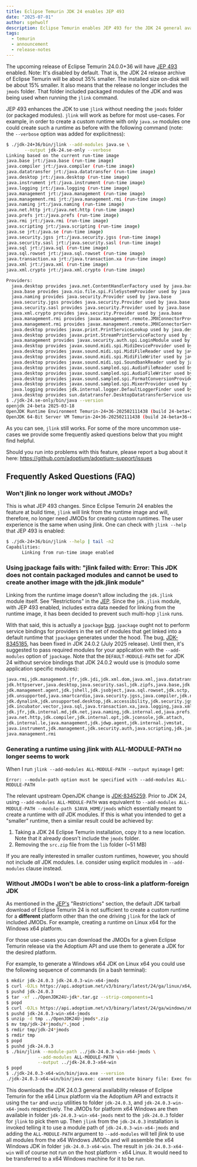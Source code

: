 ```yaml
---
title: Eclipse Temurin JDK 24 enables JEP 493
date: "2025-07-01"
author: sgehwolf
description: Eclipse Temurin enables JEP 493 for the JDK 24 general availability release (24.0.0+36) which significantly reduces the size of the JDK archive.
tags:
  - temurin
  - announcement
  - release-notes
---
```


The upcoming release of Eclipse Temurin 24.0.0+36 will have [JEP
493](https://openjdk.org/jeps/493) enabled. Note: It's disabled by default.
That is, the JDK 24 release archive of Eclipse Temurin will be about 35%
smaller. The installed size on-disk will be about 15% smaller. It also means
that the release no longer includes the `jmods` folder. That folder included
packaged modules of the JDK and was being used when running the `jlink`
command.

JEP 493 enhances the JDK to use `jlink` without needing the `jmods` folder (or
packaged modules). `jlink` will work as before for most use-cases. For example,
in order to create a custom runtime with only `java.se` modules one could
create such a runtime as before with the following command (note: the
`--verbose` option was added for explicitness):

```bash
$ ./jdk-24+36/bin/jlink --add-modules java.se \
       --output jdk-24.se-only --verbose
Linking based on the current run-time image
java.base jrt:/java.base (run-time image)
java.compiler jrt:/java.compiler (run-time image)
java.datatransfer jrt:/java.datatransfer (run-time image)
java.desktop jrt:/java.desktop (run-time image)
java.instrument jrt:/java.instrument (run-time image)
java.logging jrt:/java.logging (run-time image)
java.management jrt:/java.management (run-time image)
java.management.rmi jrt:/java.management.rmi (run-time image)
java.naming jrt:/java.naming (run-time image)
java.net.http jrt:/java.net.http (run-time image)
java.prefs jrt:/java.prefs (run-time image)
java.rmi jrt:/java.rmi (run-time image)
java.scripting jrt:/java.scripting (run-time image)
java.se jrt:/java.se (run-time image)
java.security.jgss jrt:/java.security.jgss (run-time image)
java.security.sasl jrt:/java.security.sasl (run-time image)
java.sql jrt:/java.sql (run-time image)
java.sql.rowset jrt:/java.sql.rowset (run-time image)
java.transaction.xa jrt:/java.transaction.xa (run-time image)
java.xml jrt:/java.xml (run-time image)
java.xml.crypto jrt:/java.xml.crypto (run-time image)

Providers:
  java.desktop provides java.net.ContentHandlerFactory used by java.base
  java.base provides java.nio.file.spi.FileSystemProvider used by java.base
  java.naming provides java.security.Provider used by java.base
  java.security.jgss provides java.security.Provider used by java.base
  java.security.sasl provides java.security.Provider used by java.base
  java.xml.crypto provides java.security.Provider used by java.base
  java.management.rmi provides javax.management.remote.JMXConnectorProvider used by java.management
  java.management.rmi provides javax.management.remote.JMXConnectorServerProvider used by java.management
  java.desktop provides javax.print.PrintServiceLookup used by java.desktop
  java.desktop provides javax.print.StreamPrintServiceFactory used by java.desktop
  java.management provides javax.security.auth.spi.LoginModule used by java.base
  java.desktop provides javax.sound.midi.spi.MidiDeviceProvider used by java.desktop
  java.desktop provides javax.sound.midi.spi.MidiFileReader used by java.desktop
  java.desktop provides javax.sound.midi.spi.MidiFileWriter used by java.desktop
  java.desktop provides javax.sound.midi.spi.SoundbankReader used by java.desktop
  java.desktop provides javax.sound.sampled.spi.AudioFileReader used by java.desktop
  java.desktop provides javax.sound.sampled.spi.AudioFileWriter used by java.desktop
  java.desktop provides javax.sound.sampled.spi.FormatConversionProvider used by java.desktop
  java.desktop provides javax.sound.sampled.spi.MixerProvider used by java.desktop
  java.logging provides jdk.internal.logger.DefaultLoggerFinder used by java.base
  java.desktop provides sun.datatransfer.DesktopDatatransferService used by java.datatransfer 
$ ./jdk-24.se-only/bin/java --version
openjdk 24-beta 2025-03-18
OpenJDK Runtime Environment Temurin-24+36-202502111438 (build 24-beta+36-ea)
OpenJDK 64-Bit Server VM Temurin-24+36-202502111438 (build 24-beta+36-ea, mixed mode)
```

As you can see, `jlink` still works. For some of the more uncommon use-cases we
provide some frequently asked questions below that you might find helpful.

Should you run into problems with this feature, please report a bug about it here:
https://github.com/adoptium/adoptium-support/issues

## Frequently Asked Questions (FAQ)

### Won't jlink no longer work without JMODs?

This is what JEP 493 changes. Since Eclipse Temurin 24 enables the feature at
build time, `jlink` will link from the runtime image and will, therefore, no
longer need JMODs for creating custom runtimes. The user experience is the same
when using jlink.  One can check with `jlink --help` that JEP 493 is enabled:

```bash
$ ./jdk-24+36/bin/jlink --help | tail -n2
Capabilities:
      Linking from run-time image enabled
```

### Using jpackage fails with: "jlink failed with: Error: This JDK does not contain packaged modules and cannot be used to create another image with the jdk.jlink module"

Linking from the runtime image doesn't allow including the `jdk.jlink` module
itself. See "Restrictions" in the [JEP](https://openjdk.org/jeps/493). Since
the `jdk.jlink` module, with JEP 493 enabled, includes extra data needed for
linking from the runtime image, it has been decided to prevent such multi-hop
`jlink` runs.

With that said, this is actually a `jpackage`
[bug](https://bugs.openjdk.org/browse/JDK-8345185). `jpackage` ought not to
perform service bindings for providers in the set of modules that get linked
into a default runtime that `jpackage` generates under the hood. The bug,
[JDK-8345185](https://bugs.openjdk.org/browse/JDK-8345185), has been fixed in
JDK 24.0.2 (July 2025 release). Until then, it's suggested to pass required
modules for your application with the `--add-modules` option of `jpackage`.
Note that the `DEFAULT-MODULE-PATH` set for JDK 24 without service bindings
that JDK 24.0.2 would use is (modulo some application specific modules):

```bash
java.rmi,jdk.management.jfr,jdk.jdi,jdk.xml.dom,java.xml,java.datatransfer,
jdk.httpserver,java.desktop,java.security.sasl,jdk.zipfs,java.base,jdk.javadoc,
jdk.management.agent,jdk.jshell,jdk.jsobject,java.sql.rowset,jdk.sctp,
jdk.unsupported,java.smartcardio,java.security.jgss,java.compiler,jdk.nio.mapmode,
jdk.dynalink,jdk.unsupported.desktop,jdk.accessibility,jdk.security.jgss,
jdk.incubator.vector,java.sql,java.transaction.xa,java.logging,java.xml.crypto,
jdk.jfr,jdk.internal.md,jdk.net,java.naming,jdk.internal.ed,java.prefs,
java.net.http,jdk.compiler,jdk.internal.opt,jdk.jconsole,jdk.attach,
jdk.internal.le,java.management,jdk.jdwp.agent,jdk.internal.jvmstat,
java.instrument,jdk.management,jdk.security.auth,java.scripting,jdk.jartool,
java.management.rmi
```

### Generating a runtime using jlink with ALL-MODULE-PATH no longer seems to work

When I run `jlink --add-modules ALL-MODULE-PATH --output myimage` I get:

```output
Error: --module-path option must be specified with --add-modules ALL-MODULE-PATH
```

The relevant upstream OpenJDK change is
[JDK-8345259](https://bugs.openjdk.org/browse/JDK-8345259). Prior to JDK 24,
using `--add-modules ALL-MODULE-PATH` was equivalent to `--add-modules
ALL-MODULE-PATH --module-path $JAVA_HOME/jmods` which essentially meant to
create a runtime with *all* JDK modules. If this is what you intended to get a
"smaller" runtime, then a similar result could be achieved by:

1. Taking a JDK 24 Eclipse Temurin installation, copy it to a new location.
   Note that it already doesn't include the `jmods` folder.
2. Removing the `src.zip` file from the `lib` folder (~51 MB)

If you are really interested in smaller custom runtimes, however, you should
not include *all* JDK modules. I.e. consider using explicit modules in
`--add-modules` clause instead.

### Without JMODs I won't be able to cross-link a platform-foreign JDK

As mentioned in the [JEP's](https://openjdk.org/jeps/493) "Restrictions"
section, the default JDK tarball download of Eclipse Temurin 24 is not
sufficient to create a custom runtime for a **different** platform other than
the one driving `jlink` for the lack of included JMODs. For example, creating a
runtime on Linux x64 for the Windows x64 platform.

For those use-cases you can download the JMODs for a given Eclipse Temurin
release via the Adoptium API and use them to generate a JDK for the desired
platform.

For example, to generate a Windows x64 JDK on Linux x64 you could use the
following sequence of commands (in a bash terminal):

```bash
$ mkdir jdk-24.0.3 jdk-24.0.3-win-x64-jmods
$ curl -OJLs https://api.adoptium.net/v3/binary/latest/24/ga/linux/x64/jdk/hotspot/normal/eclipse # Linux x64 JDK
$ pushd jdk-24.0.3
$ tar -xf ../OpenJDK24U-jdk*.tar.gz --strip-components=1
$ popd
$ curl -OJLs https://api.adoptium.net/v3/binary/latest/24/ga/windows/x64/jmods/hotspot/normal/eclipse # Windows x64 JMODs
$ pushd jdk-24.0.3-win-x64-jmods
$ unzip -d tmp ../OpenJDK24U-jmods*.zip
$ mv tmp/jdk-24*jmods/*.jmod .
$ rmdir tmp/jdk-24*jmods
$ rmdir tmp
$ popd
$ pushd jdk-24.0.3
$ ./bin/jlink --module-path ../jdk-24.0.3-win-x64-jmods \
            --add-modules ALL-MODULE-PATH \
            --output ../jdk-24.0.3-x64-win
$ popd
$ ./jdk-24.0.3-x64-win/bin/java.exe --version
./jdk-24.0.3-x64-win/bin/java.exe: cannot execute binary file: Exec format error
```

This downloads the JDK 24.0.3 general availability release of Eclipse Temurin
for the x64 Linux platform via the Adoptium API and extracts it using the `tar`
and `unzip` utilities to folder `jdk-24.0.3`, and `jdk-24.0.3-win-x64-jmods`
respectively. The JMODs for platform x64 Windows are then available in folder
`jdk-24.0.3-win-x64-jmods` next to the `jdk-24.0.3` folder for `jlink` to pick
them up. Then `jlink` from the `jdk-24.0.3` installation is invoked telling it
to use a module path of `jdk-24.0.3-win-x64-jmods` and adding the
`ALL-MODULE-PATH` argument to `--add-modules` will tell jlink to use all
modules from the x64 Windows JMODs and will assemble the x64 Windows JDK in
folder `jdk-24.0.3-x64-win`. The result in `jdk-24.0.3-x64-win` will of course
not run on the host platform - x64 Linux. It would need to be transferred to a
x64 Windows machine for it to be run.
